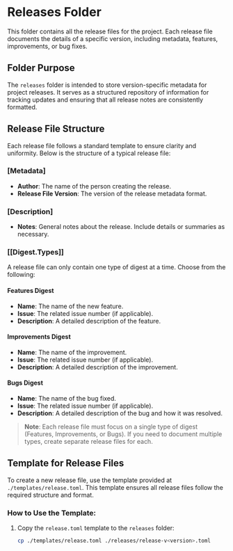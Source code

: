 # Releases Folder

This folder contains all the release files for the project. Each release file documents the details of a specific version, including metadata, features, improvements, or bug fixes.

## Folder Purpose

The `releases` folder is intended to store version-specific metadata for project releases. It serves as a structured repository of information for tracking updates and ensuring that all release notes are consistently formatted.

## Release File Structure

Each release file follows a standard template to ensure clarity and uniformity. Below is the structure of a typical release file:

### [Metadata]

- **Author**: The name of the person creating the release.
- **Release File Version**: The version of the release metadata format.

### [Description]

- **Notes**: General notes about the release. Include details or summaries as necessary.

### [[Digest.Types]]

A release file can only contain one type of digest at a time. Choose from the following:

#### Features Digest

- **Name**: The name of the new feature.
- **Issue**: The related issue number (if applicable).
- **Description**: A detailed description of the feature.

#### Improvements Digest

- **Name**: The name of the improvement.
- **Issue**: The related issue number (if applicable).
- **Description**: A detailed description of the improvement.

#### Bugs Digest

- **Name**: The name of the bug fixed.
- **Issue**: The related issue number (if applicable).
- **Description**: A detailed description of the bug and how it was resolved.

> **Note**: Each release file must focus on a single type of digest (Features, Improvements, or Bugs). If you need to document multiple types, create separate release files for each.

## Template for Release Files

To create a new release file, use the template provided at `./templates/release.toml`. This template ensures all release files follow the required structure and format.

### How to Use the Template:

1. Copy the `release.toml` template to the `releases` folder:
   ```bash
   cp ./templates/release.toml ./releases/release-v<version>.toml
   ```
